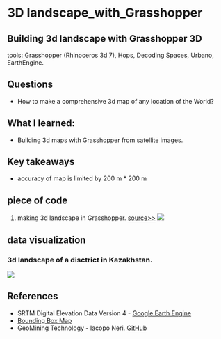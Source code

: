 # 3D landscape_with_Grasshopper</br>
## Building 3d landscape with Grasshopper 3D</br>
tools: Grasshopper (Rhinoceros 3d 7), Hops, Decoding Spaces, Urbano, EarthEngine.

## Questions
- How to make a comprehensive 3d map of any location of the World?

## What I learned: 
- Building 3d maps with Grasshopper from satellite images.

## Key takeaways
- accuracy of map is limited by 200 m * 200 m

## piece of code
1. making 3d landscape in Grasshopper. [source>>](IoP_infographics_11_codescnae_2.gh)
![](visuals/def_cnae.jpg)

## data visualization
### 3d landscape of a disctrict in Kazakhstan.
![](visuals/perks-06.png)


##  References
- SRTM Digital Elevation Data Version 4  - [Google Earth Engine](https://developers.google.com/earth-engine/datasets/catalog/CGIAR_SRTM90_V4)
- [Bounding Box Map](https://boundingbox.klokantech.com/)
- GeoMining Technology - Iacopo Neri. [GitHub](https://github.com/neriiacopo/GeoMining-EE-Hops)
